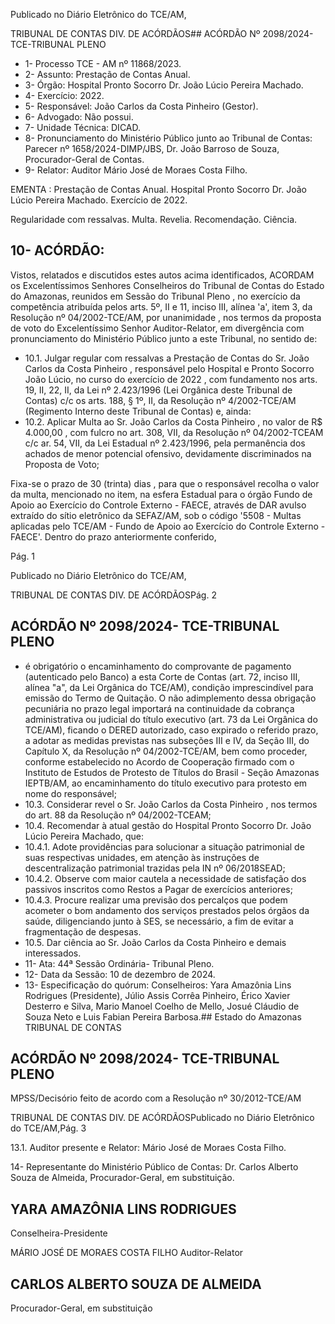 Publicado  no  Diário  Eletrônico do TCE/AM,

TRIBUNAL DE CONTAS DIV. DE ACÓRDÃOS## ACÓRDÃO Nº 2098/2024- TCE-TRIBUNAL PLENO

- 1- Processo TCE - AM nº 11868/2023.
- 2- Assunto: Prestação de Contas Anual.
- 3- Órgão: Hospital Pronto Socorro Dr. João Lúcio Pereira Machado.
- 4- Exercício: 2022.
- 5- Responsável: João Carlos da Costa Pinheiro (Gestor).
- 6- Advogado: Não possui.
- 7- Unidade Técnica: DICAD.
- 8- Pronunciamento  do  Ministério  Público  junto  ao  Tribunal  de  Contas: Parecer  nº 1658/2024-DIMP/JBS, Dr. João Barroso de Souza, Procurador-Geral de Contas.
- 9- Relator: Auditor Mário José de Moraes Costa Filho.

EMENTA : Prestação  de  Contas  Anual.  Hospital Pronto  Socorro  Dr.  João  Lúcio  Pereira  Machado. Exercício de 2022.

Regularidade com ressalvas. Multa. Revelia. Recomendação. Ciência.

## 10-  ACÓRDÃO:

Vistos, relatados e discutidos estes autos acima identificados, ACORDAM os Excelentíssimos Senhores Conselheiros do Tribunal de Contas do Estado do Amazonas, reunidos em Sessão do Tribunal Pleno , no exercício da competência atribuída pelos arts. 5º, II e  11,  inciso  III, alínea  'a',  item  3,  da  Resolução  nº  04/2002-TCE/AM, por unanimidade , nos termos da proposta de voto do Excelentíssimo Senhor Auditor-Relator, em  divergência com  pronunciamento  do  Ministério  Público  junto  a  este  Tribunal,  no sentido de:

- 10.1. Julgar  regular  com  ressalvas a  Prestação  de  Contas  do Sr.  João Carlos da Costa Pinheiro , responsável pelo Hospital e Pronto Socorro João Lúcio, no curso do exercício de 2022 ,  com fundamento nos arts. 19,  II,  22,  II,  da  Lei  nº  2.423/1996  (Lei  Orgânica  deste  Tribunal  de Contas)  c/c  os  arts.  188,  §  1º,  II,  da  Resolução  nº  4/2002-TCE/AM (Regimento Interno deste Tribunal de Contas) e, ainda:
- 10.2. Aplicar Multa ao Sr. João Carlos da Costa Pinheiro ,  no valor de R$ 4.000,00 ,  com fulcro no art. 308, VII, da Resolução nº 04/2002-TCEAM c/c  ar.  54,  VII,  da  Lei  Estadual  nº  2.423/1996,  pela  permanência  dos achados  de  menor  potencial  ofensivo,  devidamente  discriminados  na Proposta de Voto;

Fixa-se o prazo de 30 (trinta) dias ,  para que o responsável recolha o valor  da  multa,  mencionado  no  item,  na  esfera  Estadual  para  o  órgão Fundo de Apoio ao Exercício do Controle Externo - FAECE, através de DAR  avulso  extraído  do  sítio  eletrônico  da  SEFAZ/AM,  sob  o  código '5508 - Multas aplicadas pelo TCE/AM - Fundo de Apoio ao Exercício do Controle Externo - FAECE'. Dentro do prazo anteriormente conferido,

Pág. 1

Publicado  no  Diário  Eletrônico do TCE/AM,

TRIBUNAL DE CONTAS DIV. DE ACÓRDÃOSPág. 2

## ACÓRDÃO Nº 2098/2024- TCE-TRIBUNAL PLENO

- é obrigatório o encaminhamento do comprovante de pagamento (autenticado  pelo  Banco)  a  esta  Corte  de  Contas  (art.  72,  inciso  III, alínea  "a",  da  Lei  Orgânica  do  TCE/AM),  condição  imprescindível  para emissão do Termo de Quitação. O não adimplemento dessa obrigação pecuniária no prazo legal importará na continuidade da cobrança administrativa ou judicial do título executivo (art. 73 da Lei Orgânica do TCE/AM), ficando o DERED autorizado, caso expirado o referido prazo, a adotar as medidas previstas nas subseções III e IV, da Seção III, do Capítulo  X,  da  Resolução  nº  04/2002-TCE/AM,  bem  como  proceder, conforme estabelecido no Acordo de Cooperação firmado com o Instituto de  Estudos  de  Protesto  de  Títulos  do  Brasil  -  Seção  Amazonas  IEPTB/AM,  ao  encaminhamento  do  título  executivo  para  protesto  em nome do responsável;
- 10.3. Considerar revel o Sr. João Carlos da Costa Pinheiro , nos termos do art. 88 da Resolução nº 04/2002-TCEAM;
- 10.4. Recomendar à atual gestão do Hospital Pronto Socorro Dr. João Lúcio Pereira Machado, que:
- 10.4.1. Adote providências para solucionar a situação patrimonial de suas respectivas unidades, em atenção às instruções de descentralização  patrimonial  trazidas  pela  IN  nº  06/2018SEAD;
- 10.4.2. Observe com maior cautela a necessidade de satisfação dos  passivos  inscritos  como  Restos  a  Pagar  de  exercícios anteriores;
- 10.4.3. Procure realizar  uma  previsão  dos  percalços  que  podem acometer  o  bom  andamento  dos  serviços  prestados  pelos órgãos da saúde, diligenciando junto à SES, se necessário, a fim de evitar a fragmentação de despesas.
- 10.5. Dar  ciência ao Sr. João  Carlos  da  Costa  Pinheiro e demais interessados.
- 11-  Ata: 44ª Sessão Ordinária- Tribunal Pleno.
- 12-  Data da Sessão: 10 de dezembro de 2024.
- 13-  Especificação do quórum: Conselheiros: Yara Amazônia Lins Rodrigues (Presidente), Júlio Assis Corrêa Pinheiro, Érico Xavier Desterro e Silva, Mario Manoel Coelho de Mello, Josué Cláudio de Souza Neto e Luis Fabian Pereira Barbosa.## Estado do Amazonas TRIBUNAL DE CONTAS

## ACÓRDÃO Nº 2098/2024- TCE-TRIBUNAL PLENO

MPSS/Decisório feito de acordo com a Resolução nº 30/2012-TCE/AM

TRIBUNAL DE CONTAS DIV. DE ACÓRDÃOSPublicado  no  Diário  Eletrônico do TCE/AM,Pág. 3

13.1. Auditor presente e Relator: Mário José de Moraes Costa Filho.

14-  Representante  do  Ministério  Público  de  Contas: Dr.  Carlos  Alberto  Souza  de Almeida, Procurador-Geral, em substituição.

## YARA AMAZÔNIA LINS RODRIGUES

Conselheira-Presidente

MÁRIO JOSÉ DE MORAES COSTA FILHO Auditor-Relator

## CARLOS ALBERTO SOUZA DE ALMEIDA

Procurador-Geral, em substituição